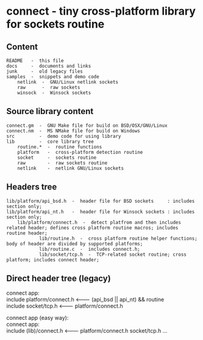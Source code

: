 

# connect - tiny cross-platform library for sockets routine


##  Content

	README   -  this file  
	docs     -  documents and links  
	junk     -  old legacy files  
	samples  -  snippets and demo code  
		netlink  -  GNU/Linux netlink sockets  
		raw      -  raw sockets  
		winsock  -  Winsock sockets  


##  Source library content

	connect.gm  -  GNU Make file for build on BSD/OSX/GNU/Linux  
	connect.nm  -  MS NMake file for build on Windows  
	src         -  demo code for using library  
	lib         -  core library tree  
		routine.*  -  routine functions  
		platform   -  cross-platform detection routine  
		socket     -  sockets routine  
		raw        -  raw sockets routine  
		netlink    -  netlink GNU/Linux sockets  


## Headers tree

	lib/platform/api_bsd.h  -  header file for BSD sockets     : includes section only;  
	lib/platform/api_nt.h   -  header file for Winsock sockets : includes section only;  
		lib/platform/connect.h  -  detect platfrom and then includes related header; defines cross platform routine macros; includes routine header;  
				lib/routine.h  -  cross platform routine helper functions; body of header are divided by supported platforms;  
				lib/routine.c  -  includes connect.h;  
				lib/socket/tcp.h  -  TCP-related socket routine; cross platform; includes connect header;  


## Direct header tree (legacy)

connect app:  
  include platform/connect.h  <---  (api_bsd || api_nt) && routine  
  include socket/tcp.h        <---  platform/connect.h  

connect app (easy way):  
connect app:  
  include (lib)/connect.h  <---  platform/connect.h socket/tcp.h ...  


